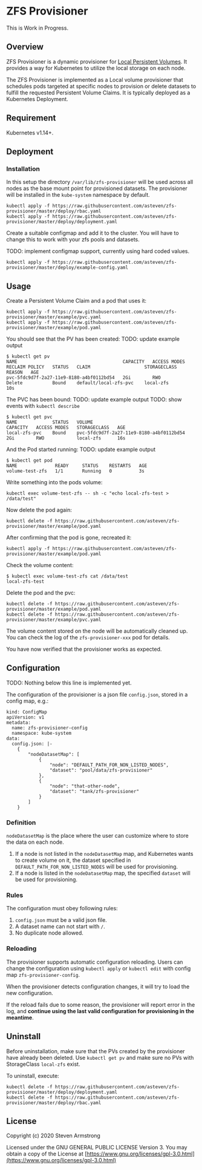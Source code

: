 # ZFS Provisioner

This is Work in Progress.

## Overview

ZFS Provisioner is a dynamic provisioner for [Local Persistent Volumes](https://kubernetes.io/docs/concepts/storage/volumes/#local).
It provides a way for Kubernetes to utilize the local storage on each node.

The ZFS Provisioner is implemented as a Local volume provisioner that schedules pods
targeted at specific nodes to provision or delete datasets to fulfill the requested
Persistent Volume Claims. It is typically deployed as a Kubernetes Deployment.


## Requirement

Kubernetes v1.14+.

## Deployment

### Installation

In this setup the directory `/var/lib/zfs-provisioner` will be used across
all nodes as the base mount point for provisioned datasets.
The provisioner will be installed in the `kube-system` namespace by default.

```
kubectl apply -f https://raw.githubusercontent.com/asteven/zfs-provisioner/master/deploy/rbac.yaml
kubectl apply -f https://raw.githubusercontent.com/asteven/zfs-provisioner/master/deploy/deployment.yaml
```

Create a suitable configmap and add it to the cluster. You will have to change this to work
with your zfs pools and datasets.

TODO: implement configmap support, currently using hard coded values.

```
kubectl apply -f https://raw.githubusercontent.com/asteven/zfs-provisioner/master/deploy/example-config.yaml
```

## Usage

Create a Persistent Volume Claim and a pod that uses it:

```
kubectl apply -f https://raw.githubusercontent.com/asteven/zfs-provisioner/master/example/pvc.yaml
kubectl apply -f https://raw.githubusercontent.com/asteven/zfs-provisioner/master/example/pod.yaml
```

You should see that the PV has been created:
TODO: update example output
```
$ kubectl get pv
NAME                                       CAPACITY   ACCESS MODES   RECLAIM POLICY   STATUS   CLAIM                    STORAGECLASS   REASON   AGE
pvc-5fdc9d7f-2a27-11e9-8180-a4bf0112bd54   2Gi        RWO            Delete           Bound    default/local-zfs-pvc    local-zfs               10s
```

The PVC has been bound:
TODO: update example output
TODO: show events with `kubectl describe`
```
$ kubectl get pvc
NAME             STATUS   VOLUME                                     CAPACITY   ACCESS MODES   STORAGECLASS   AGE
local-zfs-pvc    Bound    pvc-5fdc9d7f-2a27-11e9-8180-a4bf0112bd54   2Gi        RWO            local-zfs      16s
```

And the Pod started running:
TODO: update example output
```
$ kubectl get pod
NAME              READY     STATUS    RESTARTS   AGE
volume-test-zfs   1/1       Running   0          3s
```

Write something into the pods volume:

```
kubectl exec volume-test-zfs -- sh -c "echo local-zfs-test > /data/test"
```

Now delete the pod again:

```
kubectl delete -f https://raw.githubusercontent.com/asteven/zfs-provisioner/master/example/pod.yaml
```

After confirming that the pod is gone, recreated it:

```
kubectl apply -f https://raw.githubusercontent.com/asteven/zfs-provisioner/master/example/pod.yaml
```

Check the volume content:

```
$ kubectl exec volume-test-zfs cat /data/test
local-zfs-test
```

Delete the pod and the pvc:

```
kubectl delete -f https://raw.githubusercontent.com/asteven/zfs-provisioner/master/example/pod.yaml
kubectl delete -f https://raw.githubusercontent.com/asteven/zfs-provisioner/master/example/pvc.yaml
```

The volume content stored on the node will be automatically cleaned up. You can check the log of the `zfs-provisioner-xxx` pod for details.

You have now verified that the provisioner works as expected.


## Configuration

TODO: Nothing below this line is implemented yet.

The configuration of the provisioner is a json file `config.json`, stored in a config map, e.g.:
```
kind: ConfigMap
apiVersion: v1
metadata:
  name: zfs-provisioner-config
  namespace: kube-system
data:
  config.json: |-
    {
        "nodeDatasetMap": [
            {
                "node": "DEFAULT_PATH_FOR_NON_LISTED_NODES",
                "dataset": "pool/data/zfs-provisioner"
            },
            {
                "node": "that-other-node",
                "dataset": "tank/zfs-provisioner"
            }
        ]
    }

```

### Definition

`nodeDatasetMap` is the place where the user can customize where to store the data on each node.
1. If a node is not listed in the `nodeDatasetMap` map, and Kubernetes wants to create volume on it, the dataset specified in `DEFAULT_PATH_FOR_NON_LISTED_NODES` will be used for provisioning.
2. If a node is listed in the `nodeDatasetMap` map, the specified `dataset` will be used for provisioning.


### Rules

The configuration must obey following rules:
1. `config.json` must be a valid json file.
2. A dataset name can not start with `/`.
3. No duplicate node allowed.


### Reloading

The provisioner supports automatic configuration reloading. Users can change the configuration using `kubectl apply` or `kubectl edit` with config map `zfs-provisioner-config`.

When the provisioner detects configuration changes, it will try to load the new configuration.

If the reload fails due to some reason, the provisioner will report error in the log, and **continue using the last valid configuration for provisioning in the meantime**.

## Uninstall

Before uninstallation, make sure that the PVs created by the provisioner have already been deleted. Use `kubectl get pv` and make sure no PVs with StorageClass `local-zfs` exist.

To uninstall, execute:

```
kubectl delete -f https://raw.githubusercontent.com/asteven/zfs-provisioner/master/deploy/deployment.yaml
kubectl delete -f https://raw.githubusercontent.com/asteven/zfs-provisioner/master/deploy/rbac.yaml
```

## License

Copyright (c) 2020 Steven Armstrong

Licensed under the GNU GENERAL PUBLIC LICENSE Version 3. You may obtain a copy of the License at
[https://www.gnu.org/licenses/gpl-3.0.html](https://www.gnu.org/licenses/gpl-3.0.html)
